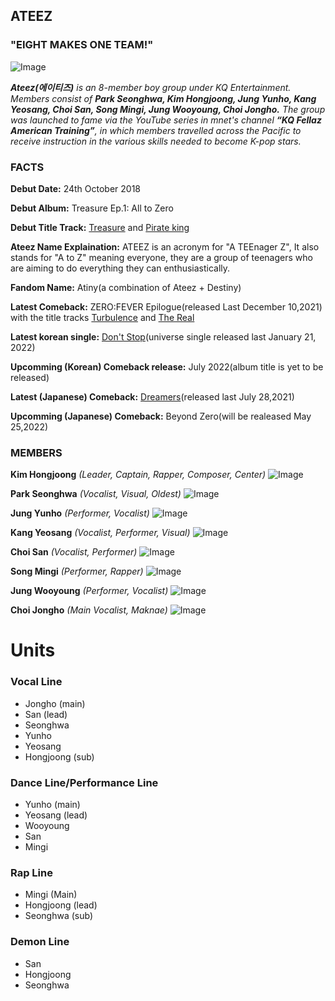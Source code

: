 ## ATEEZ

### **"EIGHT MAKES ONE TEAM!"** 

 ![Image](https://github.com/MonicSophitia/MonicSophitia.github.io/blob/main/Ateez.jpg)

_**Ateez(에이티즈)** is an 8-member boy group under KQ Entertainment. Members consist of **Park Seonghwa, Kim Hongjoong, Jung Yunho, Kang Yeosang, Choi San, Song Mingi, Jung Wooyoung, Choi Jongho.**_
_The group was launched to fame via the YouTube series in mnet's channel **“KQ Fellaz American Training”**, in which members travelled across the Pacific to receive instruction in the various skills needed to become K-pop stars._

### FACTS

**Debut Date:** 24th October 2018

**Debut Album:** Treasure Ep.1: All to Zero

**Debut Title Track:** [Treasure](https://youtu.be/tLV83ndOwz4) and [Pirate king](https://youtu.be/RqJ1rH9M5G0)

**Ateez Name Explaination:** ATEEZ is an acronym for "A TEEnager Z", It also stands for "A to Z" meaning everyone, they are a group of teenagers who are aiming to do everything they can enthusiastically. 

**Fandom Name:** Atiny(a combination of Ateez + Destiny)

**Latest Comeback:** ZERO:FEVER Epilogue(released Last December 10,2021) with the title tracks [Turbulence](https://youtu.be/80WvAnsHOdM) and [The Real](https://youtu.be/yxfCbV21ck8)

**Latest korean single:** [Don't Stop](https://youtu.be/itKuYgJa6T4)(universe single released last January 21, 2022)

**Upcomming (Korean) Comeback release:** July 2022(album title is yet to be released)

**Latest (Japanese) Comeback:** [Dreamers](https://youtu.be/qi0oKSf2zSU)(released last July 28,2021)

**Upcomming (Japanese) Comeback:** Beyond Zero(will be realeased May 25,2022)



### MEMBERS

**Kim Hongjoong** 
_(Leader, Captain, Rapper, Composer, Center)_
 ![Image](https://github.com/MonicSophitia/MonicSophitia.github.io/blob/main/hongjoong.jpg)


**Park Seonghwa** 
_(Vocalist, Visual, Oldest)_
![Image](https://github.com/MonicSophitia/MonicSophitia.github.io/blob/main/seonghwa.jpg)


**Jung Yunho**
_(Performer, Vocalist)_
![Image](https://github.com/MonicSophitia/MonicSophitia.github.io/blob/main/yunho.jpg)


**Kang Yeosang** 
_(Vocalist, Performer, Visual)_
![Image](https://github.com/MonicSophitia/MonicSophitia.github.io/blob/main/yeosang.jpg)


**Choi San**
_(Vocalist, Performer)_
![Image](https://github.com/MonicSophitia/MonicSophitia.github.io/blob/main/sannie.jpg)


**Song Mingi**
_(Performer, Rapper)_
![Image](https://github.com/MonicSophitia/MonicSophitia.github.io/blob/main/mingi.jpg)


**Jung Wooyoung**
_(Performer, Vocalist)_
![Image](https://github.com/MonicSophitia/MonicSophitia.github.io/blob/main/youngie.jpg)


**Choi Jongho**
_(Main Vocalist, Maknae)_
![Image](https://github.com/MonicSophitia/MonicSophitia.github.io/blob/main/baby%20bear.jpg)


# Units

### Vocal Line
- Jongho (main)
- San (lead)
- Seonghwa 
- Yunho
- Yeosang
- Hongjoong (sub)

### Dance Line/Performance Line
- Yunho (main)
- Yeosang (lead)
- Wooyoung
- San
- Mingi

### Rap Line
- Mingi (Main)
- Hongjoong (lead)
- Seonghwa (sub)

### Demon Line
- San 
- Hongjoong
- Seonghwa



